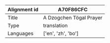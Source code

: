 |Alignment id | A70F86CFC
| --- | --- 
|Title | A Dzogchen Tögal Prayer 
|Type | translation
|Languages | ['en', 'zh', 'bo']